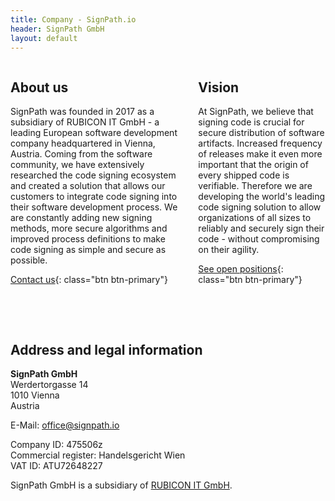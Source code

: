 ```yaml
---
title: Company - SignPath.io
header: SignPath GmbH
layout: default
---
```


<div class="columns">
	<div markdown="1">

## About us

SignPath was founded in 2017 as a subsidiary of RUBICON IT GmbH - a leading European software development company headquartered in Vienna, Austria. Coming from the software community, we have extensively researched the code signing ecosystem and created a solution that allows our customers to integrate code signing into their software development process. We are constantly adding new signing methods, more secure algorithms and improved process definitions to make code signing as simple and secure as possible.

[Contact us](mailto:sales@signpath.io){: class="btn btn-primary"}

</div> <div markdown="1">

## Vision

At SignPath, we believe that signing code is crucial for secure distribution of software artifacts. Increased frequency of releases make it even more important that the origin of every shipped code is verifiable. Therefore we are developing the world's leading code signing solution to allow organizations of all sizes to reliably and securely sign their code - without compromising on their agility.

[See open positions](/jobs){: class="btn btn-primary"}

</div> </div>

<br> <br>

## Address and legal information

**SignPath GmbH**<br>
Werdertorgasse 14<br>
1010 Vienna<br>
Austria

E-Mail: [office@signpath.io](mailto:office@signpath.io)

Company ID: 475506z<br>
Commercial register: Handelsgericht Wien<br>
VAT ID: ATU72648227

SignPath GmbH is a subsidiary of [RUBICON IT GmbH](https://www.rubicon.eu).
